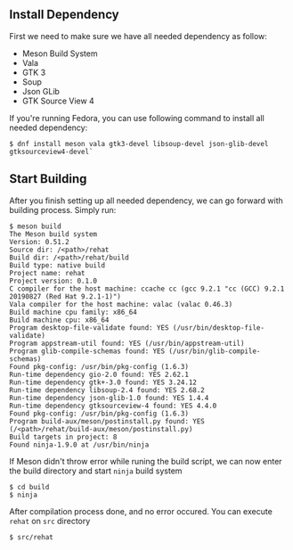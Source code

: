 ## Install Dependency
First we need to make sure we have all needed dependency as follow:
- Meson Build System
- Vala
- GTK 3
- Soup
- Json GLib
- GTK Source View 4

If you're running Fedora, you can use following command to install all needed dependency:
```
$ dnf install meson vala gtk3-devel libsoup-devel json-glib-devel gtksourceview4-devel`
```

## Start Building
After you finish setting up all needed dependency, we can go forward with building process.
Simply run:

```
$ meson build
The Meson build system
Version: 0.51.2
Source dir: /<path>/rehat
Build dir: /<path>/rehat/build
Build type: native build
Project name: rehat
Project version: 0.1.0
C compiler for the host machine: ccache cc (gcc 9.2.1 "cc (GCC) 9.2.1 20190827 (Red Hat 9.2.1-1)")
Vala compiler for the host machine: valac (valac 0.46.3)
Build machine cpu family: x86_64
Build machine cpu: x86_64
Program desktop-file-validate found: YES (/usr/bin/desktop-file-validate)
Program appstream-util found: YES (/usr/bin/appstream-util)
Program glib-compile-schemas found: YES (/usr/bin/glib-compile-schemas)
Found pkg-config: /usr/bin/pkg-config (1.6.3)
Run-time dependency gio-2.0 found: YES 2.62.1
Run-time dependency gtk+-3.0 found: YES 3.24.12
Run-time dependency libsoup-2.4 found: YES 2.68.2
Run-time dependency json-glib-1.0 found: YES 1.4.4
Run-time dependency gtksourceview-4 found: YES 4.4.0
Found pkg-config: /usr/bin/pkg-config (1.6.3)
Program build-aux/meson/postinstall.py found: YES (/<path>/rehat/build-aux/meson/postinstall.py)
Build targets in project: 8
Found ninja-1.9.0 at /usr/bin/ninja
```

If Meson didn't throw error while runing the build script, we can now enter the build directory and start `ninja` build system
```
$ cd build
$ ninja
```

After compilation process done, and no error occured. You can execute `rehat` on `src` directory
```
$ src/rehat
```
